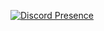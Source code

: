 [![Discord Presence](https://lanyard-profile-readme.vercel.app/api/277424389589303298)](https://discord.com/users/277424389589303298)

